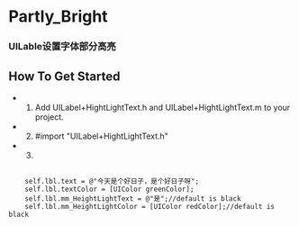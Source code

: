 # Partly_Bright
### UILable设置字体部分高亮

## How To Get Started
- 1. Add UILabel+HightLightText.h and UILabel+HightLightText.m to your project.
- 2. #import "UILabel+HightLightText.h" 
- 3. 
```

    self.lbl.text = @"今天是个好日子，是个好日子呀";
    self.lbl.textColor = [UIColor greenColor];
    self.lbl.mm_HeightLightText = @"是";//default is black
    self.lbl.mm_HeightLightColor = [UIColor redColor];//default is black


```
